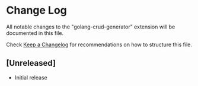 # Change Log

All notable changes to the "golang-crud-generator" extension will be documented in this file.

Check [Keep a Changelog](http://keepachangelog.com/) for recommendations on how to structure this file.

## [Unreleased]

- Initial release